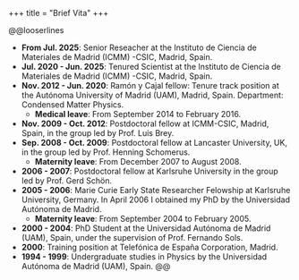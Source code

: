 +++
title = "Brief Vita"
+++

@@looserlines
- **From Jul. 2025**: Senior Reseacher at the Instituto de Ciencia de Materiales de Madrid (ICMM) -CSIC, Madrid, Spain.
- **Jul. 2020 - Jun. 2025**: Tenured Scientist at the Instituto de Ciencia de Materiales de Madrid (ICMM) -CSIC, Madrid, Spain.
- **Nov. 2012 - Jun. 2020**: Ramón y Cajal fellow: Tenure track position at the Autónoma University of Madrid (UAM), Madrid, Spain. Department: Condensed Matter Physics.
  - **Medical leave**: From September 2014 to February 2016.
- **Nov. 2009 - Oct. 2012**: Postdoctoral fellow at ICMM-CSIC, Madrid, Spain, in the group led by Prof. Luis Brey.
- **Sep. 2008 - Oct. 2009**: Postdoctoral fellow at Lancaster University, UK, in the group led by Prof. Henning Schomerus.
  - **Maternity leave**: From December 2007 to August 2008.
- **2006 - 2007**: Postdoctoral fellow at Karlsruhe University in the group led by Prof. Gerd Schön.
- **2005 - 2006**: Marie Curie Early State Researcher Felowship at Karlsruhe University, Germany. In April 2006 I obtained my PhD by the Universidad Autónoma de Madrid.
  - **Maternity leave**: From September 2004 to February 2005.
- **2000 - 2004**: PhD Student at the Universidad Autónoma de Madrid (UAM), Spain, under the supervision of Prof. Fernando Sols.
- **2000**: Training position at Telefónica de España Corporation, Madrid.
- **1994 - 1999**: Undergraduate studies in Physics by the Universidad Autónoma de Madrid (UAM), Spain.
@@